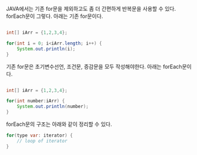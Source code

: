 
JAVA에서는 기존 for문을 제외하고도 좀 더 간편하게 반복문을 사용할 수 있다. forEach문이 그렇다. 아래는 기존 for문이다.

``` java

int[] iArr = {1,2,3,4};

for(int i = 0; i<iArr.length; i++) {
	System.out.println(i);
}

```

기존 for문은 초기변수선언, 조건문, 증감문을 모두 작성해야한다. 아래는 forEach문이다.

``` java

int[] iArr = {1,2,3,4};

for(int number:iArr) {
	System.out.println(number);
}

```

forEach문의 구조는 아래와 같이 정리할 수 있다.

```java
for(type var: iterator) {
	// loop of iterator
}
```

